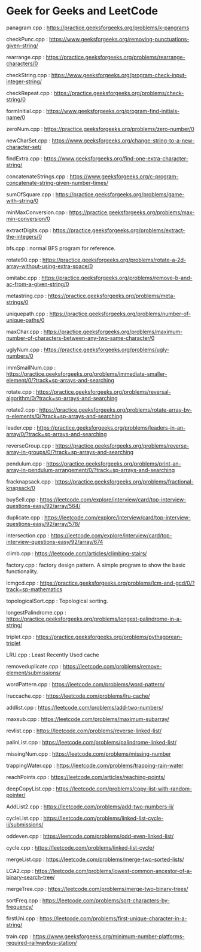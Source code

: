 # Geek for Geeks and LeetCode

panagram.cpp    : https://practice.geeksforgeeks.org/problems/k-pangrams

checkPunc.cpp   : https://www.geeksforgeeks.org/removing-punctuations-given-string/

rearrange.cpp   : https://practice.geeksforgeeks.org/problems/rearrange-characters/0

checkString.cpp : https://www.geeksforgeeks.org/program-check-input-integer-string/

checkRepeat.cpp : https://practice.geeksforgeeks.org/problems/check-string/0

formInitial.cpp : https://www.geeksforgeeks.org/program-find-initials-name/0

zeroNum.cpp : https://practice.geeksforgeeks.org/problems/zero-number/0

newCharSet.cpp : https://www.geeksforgeeks.org/change-string-to-a-new-character-set/

findExtra.cpp : https://www.geeksforgeeks.org/find-one-extra-character-string/

concatenateStrings.cpp : https://www.geeksforgeeks.org/c-program-concatenate-string-given-number-times/

sumOfSquare.cpp : https://practice.geeksforgeeks.org/problems/game-with-string/0

minMaxConversion.cpp : https://practice.geeksforgeeks.org/problems/max-min-conversion/0

extractDigits.cpp : https://practice.geeksforgeeks.org/problems/extract-the-integers/0

bfs.cpp : normal BFS program for reference. 

rotate90.cpp : https://practice.geeksforgeeks.org/problems/rotate-a-2d-array-without-using-extra-space/0

omitabc.cpp : https://practice.geeksforgeeks.org/problems/remove-b-and-ac-from-a-given-string/0

metastring.cpp : https://practice.geeksforgeeks.org/problems/meta-strings/0

uniquepath.cpp : https://practice.geeksforgeeks.org/problems/number-of-unique-paths/0

maxChar.cpp : https://practice.geeksforgeeks.org/problems/maximum-number-of-characters-between-any-two-same-character/0

uglyNum.cpp : https://practice.geeksforgeeks.org/problems/ugly-numbers/0

immSmallNum.cpp : https://practice.geeksforgeeks.org/problems/immediate-smaller-element/0/?track=sp-arrays-and-searching

rotate.cpp : https://practice.geeksforgeeks.org/problems/reversal-algorithm/0/?track=sp-arrays-and-searching 

rotate2.cpp : https://practice.geeksforgeeks.org/problems/rotate-array-by-n-elements/0/?track=sp-arrays-and-searching

leader.cpp : https://practice.geeksforgeeks.org/problems/leaders-in-an-array/0/?track=sp-arrays-and-searching

reverseGroup.cpp : https://practice.geeksforgeeks.org/problems/reverse-array-in-groups/0/?track=sp-arrays-and-searching

pendulum.cpp : https://practice.geeksforgeeks.org/problems/print-an-array-in-pendulum-arrangement/0/?track=sp-arrays-and-searching

fracknapsack.cpp : https://practice.geeksforgeeks.org/problems/fractional-knapsack/0

buySell.cpp : https://leetcode.com/explore/interview/card/top-interview-questions-easy/92/array/564/

duplicate.cpp : https://leetcode.com/explore/interview/card/top-interview-questions-easy/92/array/578/

intersection.cpp : https://leetcode.com/explore/interview/card/top-interview-questions-easy/92/array/674

climb.cpp : https://leetcode.com/articles/climbing-stairs/

factory.cpp : factory design pattern. A simple program to show the basic functionality.

lcmgcd.cpp : https://practice.geeksforgeeks.org/problems/lcm-and-gcd/0/?track=sp-mathematics

topologicalSort.cpp : Topological sorting.

longestPalindrome.cpp : https://practice.geeksforgeeks.org/problems/longest-palindrome-in-a-string/

triplet.cpp : https://practice.geeksforgeeks.org/problems/pythagorean-triplet

LRU.cpp : Least Recently Used cache

removeduplicate.cpp : https://leetcode.com/problems/remove-element/submissions/

wordPattern.cpp : https://leetcode.com/problems/word-pattern/

lruccache.cpp : https://leetcode.com/problems/lru-cache/

addlist.cpp : https://leetcode.com/problems/add-two-numbers/ 

maxsub.cpp : https://leetcode.com/problems/maximum-subarray/

revlist.cpp : https://leetcode.com/problems/reverse-linked-list/

palinList.cpp : https://leetcode.com/problems/palindrome-linked-list/

missingNum.cpp : https://leetcode.com/problems/missing-number

trappingWater.cpp : https://leetcode.com/problems/trapping-rain-water

reachPoints.cpp : https://leetcode.com/articles/reaching-points/

deepCopyList.cpp : https://leetcode.com/problems/copy-list-with-random-pointer/

AddList2.cpp : https://leetcode.com/problems/add-two-numbers-ii/

cycleList.cpp : https://leetcode.com/problems/linked-list-cycle-ii/submissions/

oddeven.cpp : https://leetcode.com/problems/odd-even-linked-list/

cycle.cpp : https://leetcode.com/problems/linked-list-cycle/

mergeList.cpp : https://leetcode.com/problems/merge-two-sorted-lists/

LCA2.cpp : https://leetcode.com/problems/lowest-common-ancestor-of-a-binary-search-tree/

mergeTree.cpp : https://leetcode.com/problems/merge-two-binary-trees/

sortFreq.cpp : https://leetcode.com/problems/sort-characters-by-frequency/

firstUni.cpp : https://leetcode.com/problems/first-unique-character-in-a-string/

train.cpp : https://www.geeksforgeeks.org/minimum-number-platforms-required-railwaybus-station/
